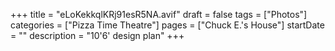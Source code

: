 +++
title = "eLoKekkqlKRj91esR5NA.avif"
draft = false
tags = ["Photos"]
categories = ["Pizza Time Theatre"]
pages = ["Chuck E.'s House"]
startDate = ""
description = "10'6' design plan"
+++
